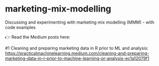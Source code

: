 # marketing-mix-modelling
Discussing and experimenting with marketing mix modelling (MMM) - with code examples

👉 Read the Medium posts here:

#1 Cleaning and preparing marketing data in R prior to ML and analysis: 
https://practicalmachinelearning.medium.com/cleaning-and-preparing-marketing-data-in-r-prior-to-machine-learning-or-analysis-ec1a12079f1
